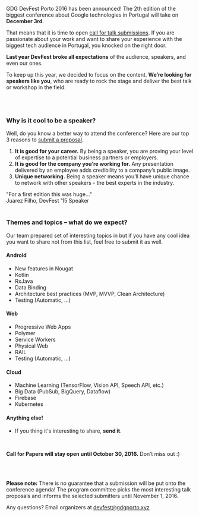 GDG DevFest Porto 2016 has been announced! The 2th edition of the biggest conference about Google technologies in Portugal will take on **December 3rd**.

That means that it is time to open [call for talk submissions](https://goo.gl/forms/NpjzukH1qzcK9ehh1). If you are passionate about your work and want to share your experience with the biggest tech audience in Portugal, you knocked on the right door.

**Last year DevFest broke all expectations** of the audience, speakers, and even our ones.


To keep up this year, we decided to focus on the content. **We’re looking for speakers like you**, who are ready to rock the stage and deliver the best talk or workshop in the field.
<div class="text-center">
<a href="https://goo.gl/forms/NpjzukH1qzcK9ehh1" target="_blank" class="style-scope header-content" style="color: white; ">
  <paper-button class="primary style-scope header-content x-scope paper-button-0" raised="" role="button" tabindex="0" animated="" aria-disabled="false" elevation="1">Submit a proposal</paper-button>
</a>
</div>

<br/>

### Why is it cool to be a speaker?

Well, do you know a better way to attend the conference? Here are our top 3 reasons to [submit a proposal](https://goo.gl/forms/NpjzukH1qzcK9ehh1).

1. **It is good for your career.** By being a speaker, you are proving your level of expertise to a potential business partners or employers.
2. **It is good for the company you’re working for.** Any presentation delivered by an employee adds credibility to a company’s public image.
3. **Unique networking.** Being a speaker means you’ll have unique chance to network with other speakers - the best experts in the industry.


<div class="quote-container">
  <div class="quote-photo" style="background-image: url('/2015/images/people/juarez_filho.jpg')"></div>
  <div class="quote-text-wrapper">
      <div class="quote-text">"For a first edition this was huge..."</div>
      <div class="quote-author">Juarez Filho, DevFest '15 Speaker</div>
  </div>
</div>
<br/>

### Themes and topics – what do we expect?

Our team prepared set of interesting topics in but if you have any cool idea you want to share not from this list, feel free to submit it as well.

#### Android
* New features in Nougat
* Kotlin
* RxJava
* Data Binding
* Architecture best practices (MVP, MVVP, Clean Architecture)
* Testing (Automatic, ...)

#### Web
* Progressive Web Apps
* Polymer
* Service Workers
* Physical Web
* RAIL
* Testing (Automatic, ...)

#### Cloud
* Machine Learning (TensorFlow, Vision API, Speech API, etc.)
* Big Data (PubSub, BigQuery, Dataflow)
* Firebase
* Kubernetes

#### Anything else!
* If you thing it's interesting to share, **send it**.

<br/>

**Call for Papers will stay open until October 30, 2016.** Don’t miss out :)

<div class="text-center">
<a href="https://goo.gl/forms/NpjzukH1qzcK9ehh1" target="_blank" class="style-scope header-content" style="color: white; ">
  <paper-button class="primary style-scope header-content x-scope paper-button-0" raised="" role="button" tabindex="0" animated="" aria-disabled="false" elevation="1">Submit a proposal</paper-button>
</a>
</div>
<br/>

**Please note:** There is no guarantee that a submission will be put onto the conference agenda! The program committee picks the most interesting talk proposals and informs the selected submitters until November 1, 2016.

Any questions? Email organizers at [devfest@gdgporto.xyz](mailto:devfest@gdgporto.xyz)



